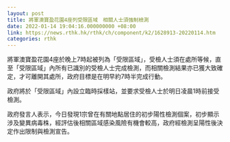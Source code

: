 ```yaml
---
layout: post
title: 將軍澳寶盈花園4座列受限區域　相關人士須強制檢測
date: 2022-01-14 19:04:16.000000000 +08:00
link: https://news.rthk.hk/rthk/ch/component/k2/1628913-20220114.htm
categories: rthk
---
```


將軍澳寶盈花園4座於晚上7時起被列為「受限區域」，受檢人士須在處所等候，直至「受限區域」內所有已識別的受檢人士完成檢測，而相關檢測結果亦已獲大致確定，才可離開其處所，政府目標是在明早約7時半完成行動。
 
政府將於「受限區域」內設立臨時採樣站，並要求受檢人士於明日凌晨1時前接受檢測。

政府發言人表示，今日發現1宗曾在有關地點居住的初步陽性檢測個案，初步顯示涉及變異病毒株，經評估後相關區域感染風險有機會較高，政府經檢測呈陽性後決定作出限制與檢測宣告。
